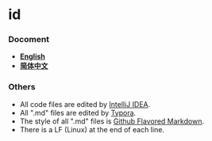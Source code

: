 # id

### Docoment

- **[English](https://github.com/r2-d2-project/id/readme/main.md)**
- **[简体中文](https://github.com/r2-d2-project/id/readme/main.zh-Hans.md)**

### Others

- All code files are edited by [IntelliJ IDEA](https://www.jetbrains.com/idea/).
- All ".md" files are edited by [Typora](http://typora.io/).
- The style of all ".md" files is [Github Flavored Markdown](https://guides.github.com/features/mastering-markdown/#GitHub-flavored-markdown).
- There is a LF (Linux) at the end of each line.
